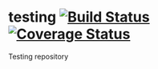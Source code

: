 testing
[![Build Status](https://travis-ci.org/ihiroky/testing.png?branch=master)](https://travis-ci.org/ihiroky/testing)
[![Coverage Status](https://coveralls.io/repos/ihiroky/testing/badge.png)](https://coveralls.io/r/ihiroky/testing)
=======

Testing repository
